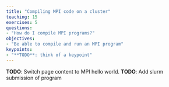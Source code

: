 ```yaml
---
title: "Compiling MPI code on a cluster"
teaching: 15
exercises: 5
questions:
- "How do I compile MPI programs?"
objectives:
- "Be able to compile and run an MPI program"
keypoints:
- "**TODO**: think of a keypoint"
---
```


**TODO**: Switch page content to MPI hello world.
**TODO**: Add slurm submission of program
